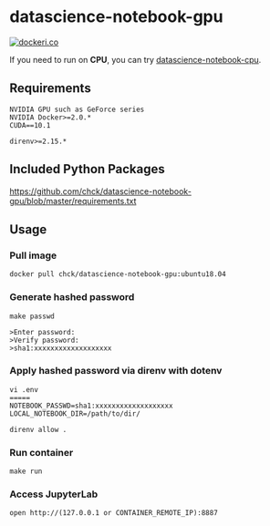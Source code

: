 # datascience-notebook-gpu

[![dockeri.co](https://dockeri.co/image/chck/datascience-notebook-gpu)](https://hub.docker.com/r/chck/datascience-notebook-gpu)

If you need to run on **CPU**, you can try [datascience-notebook-cpu](https://hub.docker.com/r/chck/datascience-notebook-cpu).

## Requirements
```
NVIDIA GPU such as GeForce series
NVIDIA Docker>=2.0.*
CUDA==10.1

direnv>=2.15.*
```

## Included Python Packages
https://github.com/chck/datascience-notebook-gpu/blob/master/requirements.txt

## Usage

### Pull image
```
docker pull chck/datascience-notebook-gpu:ubuntu18.04
```

### Generate hashed password
```shell
make passwd

>Enter password:
>Verify password:
>sha1:xxxxxxxxxxxxxxxxxxx
```

### Apply hashed password via direnv with dotenv
```
vi .env
=====
NOTEBOOK_PASSWD=sha1:xxxxxxxxxxxxxxxxxxx
LOCAL_NOTEBOOK_DIR=/path/to/dir/
```

```
direnv allow .
```

### Run container
```
make run
```

### Access JupyterLab
``` 
open http://(127.0.0.1 or CONTAINER_REMOTE_IP):8887
```
